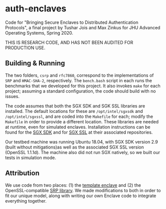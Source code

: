 # auth-enclaves

Code for "Bringing Secure Enclaves to Distributed Authentication Protocols", a
final project by Tushar Jois and Max Zinkus for JHU Advanced Operating Systems,
Spring 2020.

THIS IS RESEARCH CODE, AND HAS NOT BEEN AUDITED FOR PRODUCTION USE.

## Building & Running

The two folders, `csrp` and `rfc7860`, correspond to the implementations of
`SRP` and `HMAC-SHA-2`, respectively. The `bench.bash` script in each runs the
benchmarks that we developed for this project. It also invokes `make` for each
project; assuming a standard configuration, the code should build with no
issues.

The code assumes that both the SGX SDK and SGK SSL libraries are installed. The
default locations for these are `/opt/intel/sgxsdk` and `/opt/intel/sgxssl`, and
are coded into the `Makefile` for each; modify the `Makefile` in order to
provide a different location. These libraries are needed at runtime, even for
simulated enclaves. Installation instructions can be found for the 
[SGX SDK](https://github.com/intel/linux-sgx) and for 
[SGX SSL](https://github.com/intel/intel-sgx-ssl) at their associated repositories.

Our testbed machine was running Ubuntu 18.04, with SGX SDK version 2.9 (built
without mitigations)as well as the associated SGX SSL version (OpenSSL 1.1.1d).
The machine also did not run SGX natively, so we built our tests in simulation
mode. 

## Attribution

We use code from two places: (1) the [template enclave](https://github.com/digawp/hello-enclave) and (2) the OpenSSL-compatible [SRP library](https://github.com/cocagne/csrp). We made modifications to both in order to fit our unique model, along with writing our own Enclave code to integrate everything together. 
